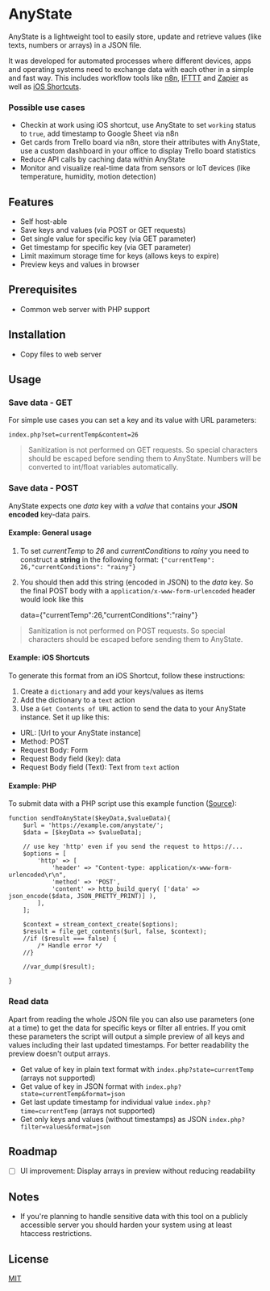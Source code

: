 # AnyState
AnyState is a lightweight tool to easily store, update and retrieve values (like texts, numbers or arrays) in a JSON file.

It was developed for automated processes where different devices, apps and operating systems need to exchange data with each other in a simple and fast way. This includes workflow tools like [n8n](https://github.com/n8n-io/n8n), [IFTTT](https://ifttt.com/) and [Zapier](https://zapier.com/) as well as [iOS Shortcuts](https://support.apple.com/guide/shortcuts/welcome/ios).

### Possible use cases
* Checkin at work using iOS shortcut, use AnyState to set `working` status to `true`, add timestamp to Google Sheet via n8n
* Get cards from Trello board via n8n, store their attributes with AnyState, use a custom dashboard in your office to display Trello board statistics
* Reduce API calls by caching data within AnyState
* Monitor and visualize real-time data from sensors or IoT devices (like temperature, humidity, motion detection)

## Features

* Self host-able
* Save keys and values (via POST or GET requests)
* Get single value for specific key (via GET parameter)
* Get timestamp for specific key (via GET parameter)
* Limit maximum storage time for keys (allows keys to expire)
* Preview keys and values in browser

## Prerequisites
* Common web server with PHP support

## Installation
* Copy files to web server

## Usage
### Save data - GET
For simple use cases you can set a key and its value with URL parameters:

    index.php?set=currentTemp&content=26

> Sanitization is not performed on GET requests. So special characters should be escaped before sending them to AnyState. Numbers will be converted to int/float variables automatically.

### Save data - POST
AnyState expects one *data* key with a *value* that contains your **JSON encoded** key-data pairs. 

#### Example: General usage
1. To set *currentTemp* to *26* and *currentConditions* to *rainy* you need to construct a **string** in the following format: `{"currentTemp": 26,"currentConditions": "rainy"}`
2. You should then add this string (encoded in JSON) to the *data* key. So the final POST body with a `application/x-www-form-urlencoded` header would look like this

    data={"currentTemp":26,"currentConditions":"rainy"}

> Sanitization is not performed on POST requests. So special characters should be escaped before sending them to AnyState.
	
#### Example: iOS Shortcuts
To generate this format from an iOS Shortcut, follow these instructions:
1. Create a `dictionary` and add your keys/values as items
2. Add the dictionary to a `text` action
3. Use a `Get Contents of URL` action to send the data to your AnyState instance. Set it up like this:
* URL: [Url to your AnyState instance]
* Method: POST
* Request Body: Form
* Request Body field (key): data
* Request Body field (Text): Text from `text` action

#### Example: PHP
To submit data with a PHP script use this example function ([Source](https://stackoverflow.com/questions/5647461/how-do-i-send-a-post-request-with-php/6609181#6609181)):

    function sendToAnyState($keyData,$valueData){
        $url = 'https://example.com/anystate/';
        $data = [$keyData => $valueData];

        // use key 'http' even if you send the request to https://...
        $options = [
            'http' => [
                'header' => "Content-type: application/x-www-form-urlencoded\r\n",
                'method' => 'POST',
                'content' => http_build_query( ['data' => json_encode($data, JSON_PRETTY_PRINT)] ),
            ],
        ];

        $context = stream_context_create($options);
        $result = file_get_contents($url, false, $context);
        //if ($result === false) {
            /* Handle error */
        //}

        //var_dump($result);
	
    }

### Read data
Apart from reading the whole JSON file you can also use parameters (one at a time) to get the data for specific keys or filter all entries. If you omit these parameters the script will output a simple preview of all keys and values including their last updated timestamps. For better readability the preview doesn't output arrays.

* Get value of key in plain text format with `index.php?state=currentTemp` (arrays not supported)
* Get value of key in JSON format with `index.php?state=currentTemp&format=json`
* Get last update timestamp for individual value `index.php?time=currentTemp` (arrays not supported)
* Get only keys and values (without timestamps) as JSON `index.php?filter=values&format=json`

## Roadmap

- [ ] UI improvement: Display arrays in preview without reducing readability

## Notes

* If you're planning to handle sensitive data with this tool on a publicly accessible server you should harden your system using at least htaccess restrictions.

## License

[MIT](https://github.com/interactafraz/anystate/blob/main/LICENSE.txt)